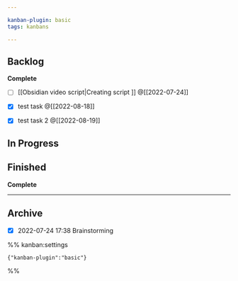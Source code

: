 ```yaml
---

kanban-plugin: basic
tags: kanbans

---
```


## Backlog

**Complete**
- [ ] [[Obsidian video script|Creating script ]] @[[2022-07-24]]
- [x] test task @[[2022-08-18]]
- [x] test task 2 @[[2022-08-19]]


## In Progress



## Finished

**Complete**


***

## Archive

- [x] 2022-07-24 17:38 Brainstorming

%% kanban:settings
```
{"kanban-plugin":"basic"}
```
%%